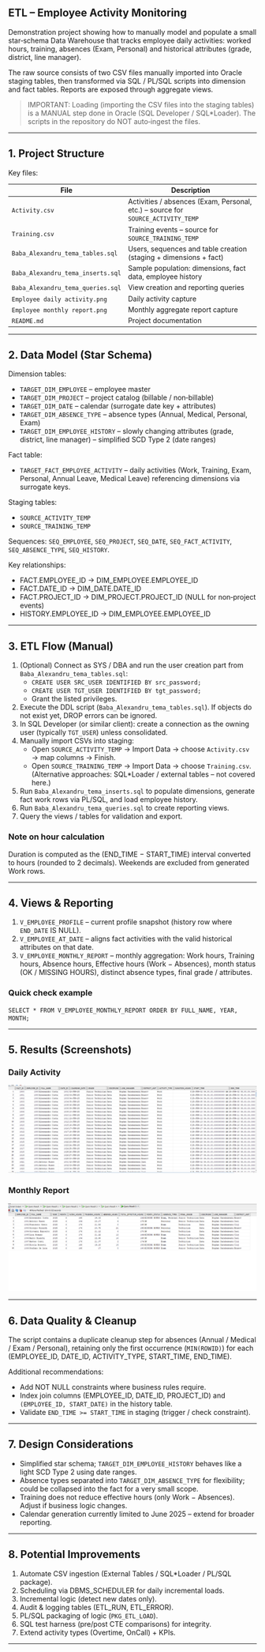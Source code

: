 ## ETL – Employee Activity Monitoring

Demonstration project showing how to manually model and populate a small star‑schema Data Warehouse that tracks employee daily activities: worked hours, training, absences (Exam, Personal) and historical attributes (grade, district, line manager).

The raw source consists of two CSV files manually imported into Oracle staging tables, then transformed via SQL / PL/SQL scripts into dimension and fact tables. Reports are exposed through aggregate views.

> IMPORTANT: Loading (importing the CSV files into the staging tables) is a MANUAL step done in Oracle (SQL Developer / SQL*Loader). The scripts in the repository do NOT auto‑ingest the files.

---

## 1. Project Structure

Key files:

| File | Description |
| ---- | ----------- |
| `Activity.csv` | Activities / absences (Exam, Personal, etc.) – source for `SOURCE_ACTIVITY_TEMP` |
| `Training.csv` | Training events – source for `SOURCE_TRAINING_TEMP` |
| `Baba_Alexandru_tema_tables.sql` | Users, sequences and table creation (staging + dimensions + fact) |
| `Baba_Alexandru_tema_inserts.sql` | Sample population: dimensions, fact data, employee history |
| `Baba_Alexandru_tema_queries.sql` | View creation and reporting queries |
| `Employee daily activity.png` | Daily activity capture |
| `Employee monthly report.png` | Monthly aggregate report capture |
| `README.md` | Project documentation |

---

## 2. Data Model (Star Schema)

Dimension tables:
- `TARGET_DIM_EMPLOYEE` – employee master
- `TARGET_DIM_PROJECT` – project catalog (billable / non‑billable)
- `TARGET_DIM_DATE` – calendar (surrogate date key + attributes)
- `TARGET_DIM_ABSENCE_TYPE` – absence types (Annual, Medical, Personal, Exam)
- `TARGET_DIM_EMPLOYEE_HISTORY` – slowly changing attributes (grade, district, line manager) – simplified SCD Type 2 (date ranges)

Fact table:
- `TARGET_FACT_EMPLOYEE_ACTIVITY` – daily activities (Work, Training, Exam, Personal, Annual Leave, Medical Leave) referencing dimensions via surrogate keys.

Staging tables:
- `SOURCE_ACTIVITY_TEMP`
- `SOURCE_TRAINING_TEMP`

Sequences: `SEQ_EMPLOYEE`, `SEQ_PROJECT`, `SEQ_DATE`, `SEQ_FACT_ACTIVITY`, `SEQ_ABSENCE_TYPE`, `SEQ_HISTORY`.

Key relationships:
- FACT.EMPLOYEE_ID → DIM_EMPLOYEE.EMPLOYEE_ID
- FACT.DATE_ID → DIM_DATE.DATE_ID
- FACT.PROJECT_ID → DIM_PROJECT.PROJECT_ID (NULL for non‑project events)
- HISTORY.EMPLOYEE_ID → DIM_EMPLOYEE.EMPLOYEE_ID

---

## 3. ETL Flow (Manual)

1. (Optional) Connect as SYS / DBA and run the user creation part from `Baba_Alexandru_tema_tables.sql`:
   - `CREATE USER SRC_USER IDENTIFIED BY src_password;`
   - `CREATE USER TGT_USER IDENTIFIED BY tgt_password;`
   - Grant the listed privileges.
2. Execute the DDL script (`Baba_Alexandru_tema_tables.sql`). If objects do not exist yet, DROP errors can be ignored.
3. In SQL Developer (or similar client): create a connection as the owning user (typically `TGT_USER`) unless consolidated.
4. Manually import CSVs into staging:
   - Open `SOURCE_ACTIVITY_TEMP` → Import Data → choose `Activity.csv` → map columns → Finish.
   - Open `SOURCE_TRAINING_TEMP` → Import Data → choose `Training.csv`.
   (Alternative approaches: SQL*Loader / external tables – not covered here.)
5. Run `Baba_Alexandru_tema_inserts.sql` to populate dimensions, generate fact work rows via PL/SQL, and load employee history.
6. Run `Baba_Alexandru_tema_queries.sql` to create reporting views.
7. Query the views / tables for validation and export.

### Note on hour calculation
Duration is computed as the (END_TIME − START_TIME) interval converted to hours (rounded to 2 decimals). Weekends are excluded from generated Work rows.

---

## 4. Views & Reporting

1. `V_EMPLOYEE_PROFILE` – current profile snapshot (history row where `END_DATE` IS NULL).
2. `V_EMPLOYEE_AT_DATE` – aligns fact activities with the valid historical attributes on that date.
3. `V_EMPLOYEE_MONTHLY_REPORT` – monthly aggregation: Work hours, Training hours, Absence hours, Effective hours (Work − Absences), month status (OK / MISSING HOURS), distinct absence types, final grade / attributes.

### Quick check example
```
SELECT * FROM V_EMPLOYEE_MONTHLY_REPORT ORDER BY FULL_NAME, YEAR, MONTH;
```

---

## 5. Results (Screenshots)

### Daily Activity
![Employee Daily Activity](Employeedailyactivity.png)

### Monthly Report
![Employee Monthly Report](Employeemonthlyreport.png)

---

## 6. Data Quality & Cleanup

The script contains a duplicate cleanup step for absences (Annual / Medical / Exam / Personal), retaining only the first occurrence (`MIN(ROWID)`) for each (EMPLOYEE_ID, DATE_ID, ACTIVITY_TYPE, START_TIME, END_TIME).

Additional recommendations:
- Add NOT NULL constraints where business rules require.
- Index join columns (EMPLOYEE_ID, DATE_ID, PROJECT_ID) and `(EMPLOYEE_ID, START_DATE)` in the history table.
- Validate `END_TIME >= START_TIME` in staging (trigger / check constraint).

---

## 7. Design Considerations

- Simplified star schema; `TARGET_DIM_EMPLOYEE_HISTORY` behaves like a light SCD Type 2 using date ranges.
- Absence types separated into `TARGET_DIM_ABSENCE_TYPE` for flexibility; could be collapsed into the fact for a very small scope.
- Training does not reduce effective hours (only Work − Absences). Adjust if business logic changes.
- Calendar generation currently limited to June 2025 – extend for broader reporting.

---

## 8. Potential Improvements

1. Automate CSV ingestion (External Tables / SQL*Loader / PL/SQL package).
2. Scheduling via DBMS_SCHEDULER for daily incremental loads.
3. Incremental logic (detect new dates only).
4. Audit & logging tables (ETL_RUN, ETL_ERROR).
5. PL/SQL packaging of logic (`PKG_ETL_LOAD`).
6. SQL test harness (pre/post CTE comparisons) for integrity.
7. Extend activity types (Overtime, OnCall) + KPIs.

---


